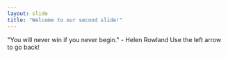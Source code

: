 ```yaml
---
layout: slide
title: "Welcome to our second slide!"
---
```

"You will never win if you never begin." - Helen Rowland
Use the left arrow to go back!

